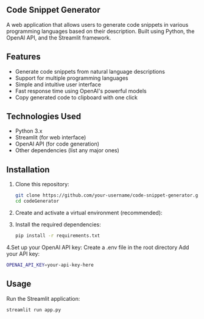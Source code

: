 ## Code Snippet Generator

A web application that allows users to generate code snippets in various programming languages based on their description. Built using Python, the OpenAI API, and the Streamlit framework.


## Features

- Generate code snippets from natural language descriptions
- Support for multiple programming languages
- Simple and intuitive user interface
- Fast response time using OpenAI's powerful models
- Copy generated code to clipboard with one click

## Technologies Used

- Python 3.x
- Streamlit (for web interface)
- OpenAI API (for code generation)
- Other dependencies (list any major ones)

## Installation

1. Clone this repository:
   ```bash
   git clone https://github.com/your-username/code-snippet-generator.git
   cd codeGenerator
   ```
2. Create and activate a virtual environment (recommended):
 
3. Install the required dependencies:
   ```bash
   pip install -r requirements.txt
   ```
4.Set up your OpenAI API key:
Create a .env file in the root directory
Add your API key:  
   ```bash
  OPENAI_API_KEY=your-api-key-here

   ```

## Usage
Run the Streamlit application:
   ```bash
  streamlit run app.py
   ```
